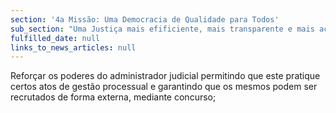 ```yaml
---
section: '4a Missão: Uma Democracia de Qualidade para Todos'
sub_section: "Uma Justiça mais efificiente, mais transparente e mais acessível"
fulfilled_date: null
links_to_news_articles: null
---
```


Reforçar os poderes do administrador judicial permitindo que este pratique certos atos de gestão processual e garantindo que os mesmos podem ser recrutados de forma externa, mediante concurso;
